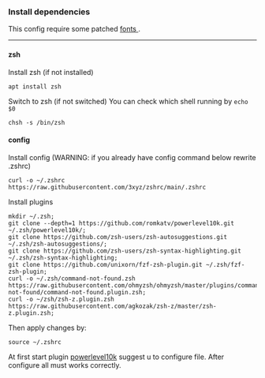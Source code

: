### Install dependencies
This config require some patched [ fonts ](https://www.nerdfonts.com/).
___
#### zsh 
Install zsh (if not installed)
```
apt install zsh
```
Switch to zsh (if not switched) You can check which shell running by `echo $0` 
```
chsh -s /bin/zsh
```
#### config
Install config (WARNING: if you already have config command below rewrite .zshrc)
```
curl -o ~/.zshrc https://raw.githubusercontent.com/3xyz/zshrc/main/.zshrc
```
Install plugins
```
mkdir ~/.zsh;
git clone --depth=1 https://github.com/romkatv/powerlevel10k.git ~/.zsh/powerlevel10k/;
git clone https://github.com/zsh-users/zsh-autosuggestions.git ~/.zsh/zsh-autosuggestions/;
git clone https://github.com/zsh-users/zsh-syntax-highlighting.git ~/.zsh/zsh-syntax-highlighting;
git clone https://github.com/unixorn/fzf-zsh-plugin.git ~/.zsh/fzf-zsh-plugin;
curl -o ~/.zsh/command-not-found.zsh https://raw.githubusercontent.com/ohmyzsh/ohmyzsh/master/plugins/command-not-found/command-not-found.plugin.zsh;
curl -o ~/zsh/zsh-z.plugin.zsh https://raw.githubusercontent.com/agkozak/zsh-z/master/zsh-z.plugin.zsh;
```
Then apply changes by:
```
source ~/.zshrc
```
At first start plugin [powerlevel10k](https://github.com/romkatv/powerlevel10k#manual) suggest u to configure file.
After configure all must works correctly.
